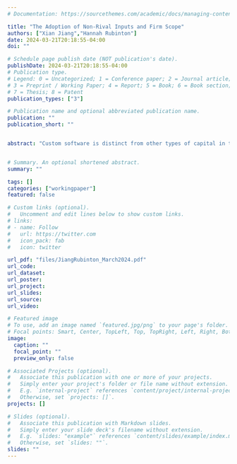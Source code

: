 ```yaml
---
# Documentation: https://sourcethemes.com/academic/docs/managing-content/

title: "The Adoption of Non-Rival Inputs and Firm Scope"
authors: ["Xian Jiang","Hannah Rubinton"]
date: 2024-03-21T20:18:55-04:00
doi: ""

# Schedule page publish date (NOT publication's date).
publishDate: 2024-03-21T20:18:55-04:00
# Publication type.
# Legend: 0 = Uncategorized; 1 = Conference paper; 2 = Journal article;
# 3 = Preprint / Working Paper; 4 = Report; 5 = Book; 6 = Book section;
# 7 = Thesis; 8 = Patent
publication_types: ["3"]

# Publication name and optional abbreviated publication name.
publication: ""
publication_short: ""


abstract: "Custom software is distinct from other types of capital in that it is non-rival---once a firm makes an investment in custom software, it can be used simultaneously across its many establishments. Using confidential US Census data, we document that while firms with more establishments are more likely to invest in custom software, they spend less on it as a share of total capital expenditure. We explain these empirical patterns by developing a model that incorporates the non-rivalry of custom software. In the model, firms choose whether to adopt custom software, the intensity of their investment, and their scope, balancing the cost of managing multiple establishments with the increasing returns to scope from the non-rivalrous custom software investment. Using the calibrated model, we assess the extent to which the decline in the rental rate of custom software over the past 40 years can account for a number of macroeconomic trends, including increases in firm scope and concentration."


# Summary. An optional shortened abstract.
summary: ""

tags: []
categories: ["workingpaper"]
featured: false

# Custom links (optional).
#   Uncomment and edit lines below to show custom links.
# links:
# - name: Follow
#   url: https://twitter.com
#   icon_pack: fab
#   icon: twitter

url_pdf: "files/JiangRubinton_March2024.pdf"
url_code:
url_dataset:
url_poster:
url_project:
url_slides:
url_source:
url_video:

# Featured image
# To use, add an image named `featured.jpg/png` to your page's folder. 
# Focal points: Smart, Center, TopLeft, Top, TopRight, Left, Right, BottomLeft, Bottom, BottomRight.
image:
  caption: ""
  focal_point: ""
  preview_only: false

# Associated Projects (optional).
#   Associate this publication with one or more of your projects.
#   Simply enter your project's folder or file name without extension.
#   E.g. `internal-project` references `content/project/internal-project/index.md`.
#   Otherwise, set `projects: []`.
projects: []

# Slides (optional).
#   Associate this publication with Markdown slides.
#   Simply enter your slide deck's filename without extension.
#   E.g. `slides: "example"` references `content/slides/example/index.md`.
#   Otherwise, set `slides: ""`.
slides: ""
---
```

